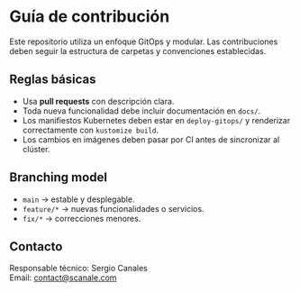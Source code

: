 # Guía de contribución

Este repositorio utiliza un enfoque GitOps y modular.
Las contribuciones deben seguir la estructura de carpetas y convenciones establecidas.

## Reglas básicas
- Usa **pull requests** con descripción clara.
- Toda nueva funcionalidad debe incluir documentación en `docs/`.
- Los manifiestos Kubernetes deben estar en `deploy-gitops/` y renderizar correctamente con `kustomize build`.
- Los cambios en imágenes deben pasar por CI antes de sincronizar al clúster.

## Branching model
- `main` → estable y desplegable.
- `feature/*` → nuevas funcionalidades o servicios.
- `fix/*` → correcciones menores.

## Contacto
Responsable técnico: Sergio Canales  
Email: <contact@scanale.com>
